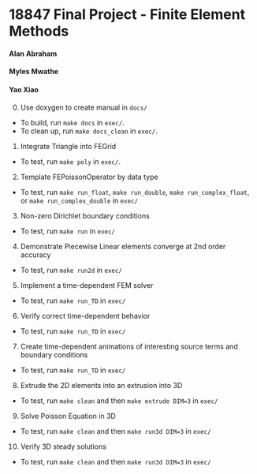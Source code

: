# 18847 Final Project - Finite Element Methods
 
 #### Alan Abraham
 #### Myles Mwathe
 #### Yao Xiao
 
 0. Use doxygen to create manual in `docs/`
- To build, run `make docs` in `exec/`.
- To clean up, run `make docs_clean` in `exec/`.
 
 1. Integrate Triangle into FEGrid
- To test, run `make poly` in `exec/`.

 2. Template FEPoissonOperator by data type
- To test, run `make run_float`, `make run_double`, `make run_complex_float`, or `make run_complex_double` in `exec/`

 3. Non-zero Dirichlet boundary conditions
- To test, run `make run` in `exec/`

 4. Demonstrate Piecewise Linear elements converge at 2nd order accuracy
- To test, run `make run2d` in `exec/`
 5. Implement a time-dependent FEM solver
- To test, run `make run_TD` in `exec/`
 6. Verify correct time-dependent behavior
- To test, run `make run_TD` in `exec/`
 7. Create time-dependent animations of interesting source terms and boundary conditions
- To test, run `make run_TD` in `exec/`
 8. Extrude the 2D elements into an extrusion into 3D
- To test, run `make clean` and then `make extrude DIM=3` in `exec/`
 9. Solve Poisson Equation in 3D
- To test, run `make clean` and then `make run3d DIM=3` in `exec/`
 10. Verify 3D steady solutions
- To test, run `make clean` and then `make run3d DIM=3` in `exec/`